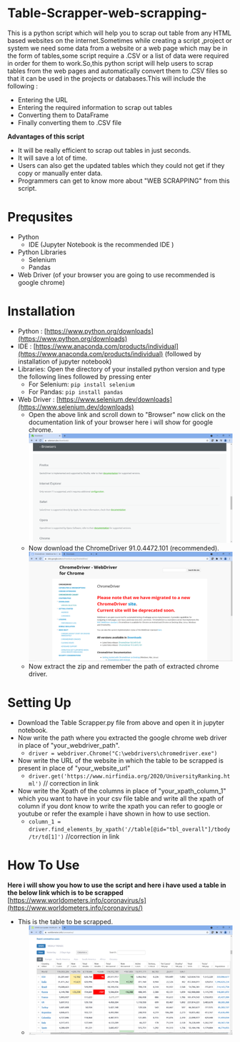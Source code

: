 # Table-Scrapper-web-scrapping-
This is a python script which will help you to scrap out table from any HTML based websites on the internet.Sometimes while creating a script ,project or system we need some data from a website or a web page which may be in the form of tables,some script require a .CSV or a list of data were required in order for them to work.So,this python script will help users to scrap tables from the web pages and automatically convert them to .CSV files so that it can be used in the projects or databases.This will include the following :

* Entering the URL
* Entering the required information to scrap out tables
* Converting them to DataFrame
* Finally converting them to .CSV file

<b>Advantages of this script</b>

* It will be really efficient to scrap out tables in just seconds.
* It will save a lot of time.
* Users can also get the updated tables which they could not get if they copy or manually enter data.
* Programmers can get to know more about "WEB SCRAPPING" from this script.

# Prequsites
* Python
   * IDE (Jupyter Notebook is the recommended IDE )
* Python Libraries
   * Selenium
   * Pandas
* Web Driver (of your browser you are going to use recommended is google chrome)

# Installation
* Python : [https://www.python.org/downloads](https://www.python.org/downloads)
* IDE : [https://www.anaconda.com/products/individual](https://www.anaconda.com/products/individual) (followed by installation of jupyter notebook)
* Libraries: Open the directory of your installed python version and type the following lines followed by pressing enter
    * For Selenium: `pip install selenium`
    * For Pandas: `pip install pandas`
* Web Driver : [https://www.selenium.dev/downloads](https://www.selenium.dev/downloads)
   * Open the above link and scroll down to "Browser" now click on the documentation link of your browser here i will show for google chrome.![1](https://github.com/Rajulmahto21/Table-Scrapper-web-scrapping-/blob/main/Snips/1.PNG)
   * Now download the  ChromeDriver 91.0.4472.101 (recommended).![2](https://github.com/Rajulmahto21/Table-Scrapper-web-scrapping-/blob/main/Snips/2.PNG)
   * Now extract the zip and remember the path of extracted chrome driver.

# Setting Up
* Download the Table Scrapper.py file from above and open it in jupyter notebook.
* Now write the path where you extracted the google chrome web driver in place of "your_webdriver_path".
    * `driver = webdriver.Chrome("C:\webdrivers\chromedriver.exe")`
* Now write the URL of the website in which the table to be scrapped is present in place of "your_website_url"
   * `driver.get('https://www.nirfindia.org/2020/UniversityRanking.html')` // correction in link 
* Now write the Xpath of the columns in place of "your_xpath_column_1" which you want to have in your csv file table and write all the xpath of column if you dont know to write the xpath you can refer to google or youtube or refer the example i have shown in how to use section.
   * `column_1 = driver.find_elements_by_xpath('//table[@id="tbl_overall"]/tbody/tr/td[1]')` //correction in link

# How To Use
<b>Here i will show you how to use the script and here i have used a table in the below link which is to be scrapped</b>
[https://www.worldometers.info/coronavirus/s](https://www.worldometers.info/coronavirus/)

* This is the table to be scrapped.
  * ![3](https://github.com/Rajulmahto21/Table-Scrapper-web-scrapping-/blob/main/Snips/3.PNG)

